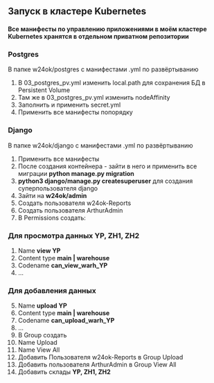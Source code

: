 ## Запуск в кластере Kubernetes
#### Все манифесты по управлению приложениями в моём кластере Kubernetes хранятся в отдельном приватном репозитории

### Postgres
В папке w24ok/postgres с манифестами .yml по развёртыванию

1. В 03_postgres_pv.yml изменить local.path для сохранения БД в Persistent Volume
2. Там же в  03_postgres_pv.yml изменить nodeAffinity
3. Заполнить и применить secret.yml
4. Применить все манифесты попорядку

### Django
В папке w24ok/django с манифестами .yml по развёртыванию

1. Применить все манифесты
2. После создания контейнера - зайти в него и применить все миграции __python manage.py migration__
3. __python3 django/manage.py createsuperuser__ для создания суперпользователя django
4. Зайти на __w24ok/admin__
5. Создать пользователя w24ok-Reports 
6. Создать пользователя ArthurAdmin
7.  В Permissions создать:
   ### Для просмотра данных YP, ZH1, ZH2
   1. Name __view YP__
   2. Content type __main | warehouse__
   3. Codename __can_view_warh_YP__
   4. ...
   ### Для добавления данных
   5. Name __upload YP__
   6. Content type __main | warehouse__
   7. Codename __can_upload_warh_YP__
   8. ...
8.  В Group создать
   1.  Name Upload
   2.  Name View All
9.  Добавить Пользователя w24ok-Reports в Group Upload
10. Добавить пользователя ArthurAdmin в Group View All
11. Добавить склады __YP, ZH1, ZH2__
